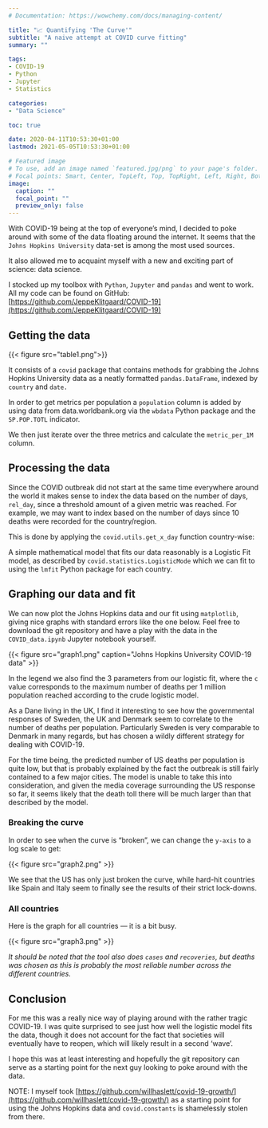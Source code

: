 ```yaml
---
# Documentation: https://wowchemy.com/docs/managing-content/

title: "📈 Quantifying 'The Curve'"
subtitle: "A naive attempt at COVID curve fitting"
summary: ""

tags:
- COVID-19
- Python
- Jupyter
- Statistics

categories:
- "Data Science"

toc: true

date: 2020-04-11T10:53:30+01:00
lastmod: 2021-05-05T10:53:30+01:00

# Featured image
# To use, add an image named `featured.jpg/png` to your page's folder.
# Focal points: Smart, Center, TopLeft, Top, TopRight, Left, Right, BottomLeft, Bottom, BottomRight.
image:
  caption: ""
  focal_point: ""
  preview_only: false
---
```


With COVID-19 being at the top of everyone’s mind, I decided to poke around with
some of the data floating around the internet. It seems that the `Johns Hopkins
University` data-set is among the most used sources.

It also allowed me to acquaint myself with a new and exciting part of science:
data science.

I stocked up my toolbox with `Python`, `Jupyter` and `pandas` and went to work.
All my code can be found on GitHub:
[https://github.com/JeppeKlitgaard/COVID-19](https://github.com/JeppeKlitgaard/COVID-19)

## Getting the data

{{< figure src="table1.png">}}

It consists of a `covid` package that contains methods for grabbing the Johns
Hopkins University data as a neatly formatted `pandas.DataFrame`, indexed by
`country` and `date.`

In order to get metrics per population a `population` column is added by using
data from data.worldbank.org via the `wbdata` Python package and the
`SP.POP.TOTL` indicator.

We then just iterate over the three metrics and calculate the `metric_per_1M`
column.

## Processing the data

Since the COVID outbreak did not start at the same time everywhere around the
world it makes sense to index the data based on the number of days, `rel_day`,
since a threshold amount of a given metric was reached. For example, we may want
to index based on the number of days since 10 deaths were recorded for the
country/region.

This is done by applying the `covid.utils.get_x_day` function country-wise:

A simple mathematical model that fits our data reasonably is a Logistic Fit
model, as described by `covid.statistics.LogisticMode` which we can fit to using
the `lmfit` Python package for each country.

## Graphing our data and fit

We can now plot the Johns Hopkins data and our fit using `matplotlib`, giving
nice graphs with standard errors like the one below. Feel free to download the
git repository and have a play with the data in the `COVID_data.ipynb` Jupyter
notebook yourself.

{{< figure src="graph1.png" caption="Johns Hopkins University COVID-19 data" >}}

In the legend we also find the 3 parameters from our logistic fit, where the `c`
value corresponds to the maximum number of deaths per 1 million population
reached according to the crude logistic model.

As a Dane living in the UK, I find it interesting to see how the governmental
responses of Sweden, the UK and Denmark seem to correlate to the number of
deaths per population. Particularly Sweden is very comparable to Denmark in many
regards, but has chosen a wildly different strategy for dealing with COVID-19.

For the time being, the predicted number of US deaths per population is quite
low, but that is probably explained by the fact the outbreak is still fairly
contained to a few major cities. The model is unable to take this into
consideration, and given the media coverage surrounding the US response so far,
it seems likely that the death toll there will be much larger than that
described by the model.

### Breaking the curve

In order to see when the curve is “broken”, we can change the `y-axis` to a log
scale to get:

{{< figure src="graph2.png" >}}

We see that the US has only just broken the curve, while hard-hit countries like
Spain and Italy seem to finally see the results of their strict lock-downs.

### All countries

Here is the graph for all countries — it is a bit busy.

{{< figure src="graph3.png" >}}

*It should be noted that the tool also does *`cases`* and *`recoveries`*, but
deaths was chosen as this is probably the most reliable number across the
different countries.*

## Conclusion

For me this was a really nice way of playing around with the rather tragic
COVID-19. I was quite surprised to see just how well the logistic model fits the
data, though it does not account for the fact that societies will eventually
have to reopen, which will likely result in a second ‘wave’.

I hope this was at least interesting and hopefully the git repository can serve
as a starting point for the next guy looking to poke around with the data.

NOTE: I myself took
[https://github.com/willhaslett/covid-19-growth/](https://github.com/willhaslett/covid-19-growth/)
as a starting point for using the Johns Hopkins data and `covid.constants` is
shamelessly stolen from there.
